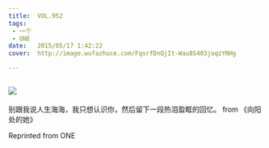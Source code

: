 ```yaml
---
title:	VOL.952
tags:
 - 一个
 - ONE
date:	2015/05/17 1:42:22
cover:	http://image.wufazhuce.com/FqsrfDnQjIt-Wau8S403joqzYNHg

---
```

![](http://image.wufazhuce.com/FqsrfDnQjIt-Wau8S403joqzYNHg)
---

别跟我说人生海海，我只想认识你，然后留下一段热泪盈眶的回忆。 from 《向阳处的她》
 
Reprinted from ONE
